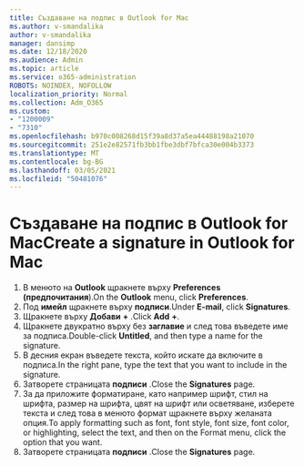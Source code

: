 ```yaml
---
title: Създаване на подпис в Outlook for Mac
ms.author: v-smandalika
author: v-smandalika
manager: dansimp
ms.date: 12/18/2020
ms.audience: Admin
ms.topic: article
ms.service: o365-administration
ROBOTS: NOINDEX, NOFOLLOW
localization_priority: Normal
ms.collection: Adm_O365
ms.custom:
- "1200009"
- "7310"
ms.openlocfilehash: b970c008268d15f39a8d37a5ea44488198a21070
ms.sourcegitcommit: 251e2e82571fb3bb1fbe3dbf7bfca30e004b3373
ms.translationtype: MT
ms.contentlocale: bg-BG
ms.lasthandoff: 03/05/2021
ms.locfileid: "50481076"
---
```

# <a name="create-a-signature-in-outlook-for-mac"></a><span data-ttu-id="e09ca-102">Създаване на подпис в Outlook for Mac</span><span class="sxs-lookup"><span data-stu-id="e09ca-102">Create a signature in Outlook for Mac</span></span>

1.  <span data-ttu-id="e09ca-103">В менюто на **Outlook** щракнете върху **Preferences (предпочитания**).</span><span class="sxs-lookup"><span data-stu-id="e09ca-103">On the **Outlook** menu, click **Preferences**.</span></span>
2.  <span data-ttu-id="e09ca-104">Под **имейл** щракнете върху **подписи**.</span><span class="sxs-lookup"><span data-stu-id="e09ca-104">Under **E-mail**, click **Signatures**.</span></span>
3.  <span data-ttu-id="e09ca-105">Щракнете върху **Добави** **+** .</span><span class="sxs-lookup"><span data-stu-id="e09ca-105">Click **Add** **+**.</span></span>
4.  <span data-ttu-id="e09ca-106">Щракнете двукратно върху без **заглавие** и след това въведете име за подписа.</span><span class="sxs-lookup"><span data-stu-id="e09ca-106">Double-click **Untitled**, and then type a name for the signature.</span></span>
5.  <span data-ttu-id="e09ca-107">В десния екран въведете текста, който искате да включите в подписа.</span><span class="sxs-lookup"><span data-stu-id="e09ca-107">In the right pane, type the text that you want to include in the signature.</span></span>
6.  <span data-ttu-id="e09ca-108">Затворете страницата **подписи** .</span><span class="sxs-lookup"><span data-stu-id="e09ca-108">Close the **Signatures** page.</span></span>
7.  <span data-ttu-id="e09ca-109">За да приложите форматиране, като например шрифт, стил на шрифта, размер на шрифта, цвят на шрифт или осветяване, изберете текста и след това в менюто формат щракнете върху желаната опция.</span><span class="sxs-lookup"><span data-stu-id="e09ca-109">To apply formatting such as font, font style, font size, font color, or highlighting, select the text, and then on the Format menu, click the option that you want.</span></span>
8.  <span data-ttu-id="e09ca-110">Затворете страницата **подписи** .</span><span class="sxs-lookup"><span data-stu-id="e09ca-110">Close the **Signatures** page.</span></span>

